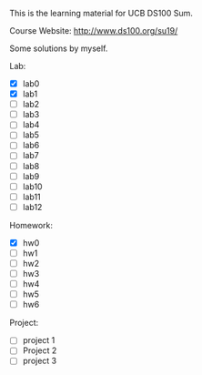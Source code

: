 This is the learning material for UCB DS100 Sum.

Course Website: http://www.ds100.org/su19/

Some solutions by myself.

Lab:
- [x] lab0
- [x] lab1
- [ ] lab2
- [ ] lab3
- [ ] lab4
- [ ] lab5
- [ ] lab6
- [ ] lab7
- [ ] lab8
- [ ] lab9
- [ ] lab10
- [ ] lab11
- [ ] lab12

Homework:
- [x] hw0
- [ ] hw1
- [ ] hw2
- [ ] hw3
- [ ] hw4
- [ ] hw5
- [ ] hw6

Project:
- [ ] project 1 
- [ ] Project 2
- [ ] project 3
